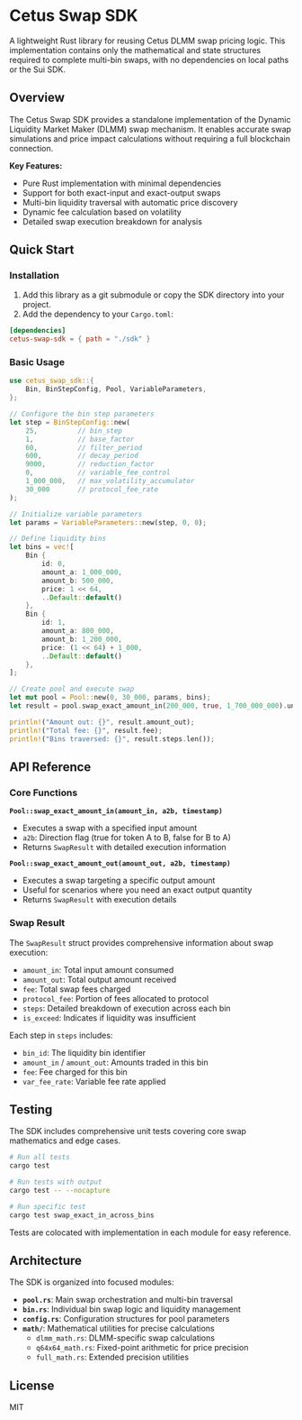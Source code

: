 # Cetus Swap SDK

A lightweight Rust library for reusing Cetus DLMM swap pricing logic. This implementation contains only the mathematical and state structures required to complete multi-bin swaps, with no dependencies on local paths or the Sui SDK.

## Overview

The Cetus Swap SDK provides a standalone implementation of the Dynamic Liquidity Market Maker (DLMM) swap mechanism. It enables accurate swap simulations and price impact calculations without requiring a full blockchain connection.

**Key Features:**
- Pure Rust implementation with minimal dependencies
- Support for both exact-input and exact-output swaps
- Multi-bin liquidity traversal with automatic price discovery
- Dynamic fee calculation based on volatility
- Detailed swap execution breakdown for analysis

## Quick Start

### Installation

1. Add this library as a git submodule or copy the SDK directory into your project.
2. Add the dependency to your `Cargo.toml`:

```toml
[dependencies]
cetus-swap-sdk = { path = "./sdk" }
```

### Basic Usage

```rust
use cetus_swap_sdk::{
    Bin, BinStepConfig, Pool, VariableParameters,
};

// Configure the bin step parameters
let step = BinStepConfig::new(
    25,          // bin_step
    1,           // base_factor
    60,          // filter_period
    600,         // decay_period
    9000,        // reduction_factor
    0,           // variable_fee_control
    1_000_000,   // max_volatility_accumulator
    30_000       // protocol_fee_rate
);

// Initialize variable parameters
let params = VariableParameters::new(step, 0, 0);

// Define liquidity bins
let bins = vec![
    Bin {
        id: 0,
        amount_a: 1_000_000,
        amount_b: 500_000,
        price: 1 << 64,
        ..Default::default()
    },
    Bin {
        id: 1,
        amount_a: 800_000,
        amount_b: 1_200_000,
        price: (1 << 64) + 1_000,
        ..Default::default()
    },
];

// Create pool and execute swap
let mut pool = Pool::new(0, 30_000, params, bins);
let result = pool.swap_exact_amount_in(200_000, true, 1_700_000_000).unwrap();

println!("Amount out: {}", result.amount_out);
println!("Total fee: {}", result.fee);
println!("Bins traversed: {}", result.steps.len());
```

## API Reference

### Core Functions

**`Pool::swap_exact_amount_in(amount_in, a2b, timestamp)`**
- Executes a swap with a specified input amount
- `a2b`: Direction flag (true for token A to B, false for B to A)
- Returns `SwapResult` with detailed execution information

**`Pool::swap_exact_amount_out(amount_out, a2b, timestamp)`**
- Executes a swap targeting a specific output amount
- Useful for scenarios where you need an exact output quantity
- Returns `SwapResult` with execution details

### Swap Result

The `SwapResult` struct provides comprehensive information about swap execution:
- `amount_in`: Total input amount consumed
- `amount_out`: Total output amount received
- `fee`: Total swap fees charged
- `protocol_fee`: Portion of fees allocated to protocol
- `steps`: Detailed breakdown of execution across each bin
- `is_exceed`: Indicates if liquidity was insufficient

Each step in `steps` includes:
- `bin_id`: The liquidity bin identifier
- `amount_in` / `amount_out`: Amounts traded in this bin
- `fee`: Fee charged for this bin
- `var_fee_rate`: Variable fee rate applied

## Testing

The SDK includes comprehensive unit tests covering core swap mathematics and edge cases.

```bash
# Run all tests
cargo test

# Run tests with output
cargo test -- --nocapture

# Run specific test
cargo test swap_exact_in_across_bins
```

Tests are colocated with implementation in each module for easy reference.

## Architecture

The SDK is organized into focused modules:

- **`pool.rs`**: Main swap orchestration and multi-bin traversal
- **`bin.rs`**: Individual bin swap logic and liquidity management
- **`config.rs`**: Configuration structures for pool parameters
- **`math/`**: Mathematical utilities for precise calculations
  - `dlmm_math.rs`: DLMM-specific swap calculations
  - `q64x64_math.rs`: Fixed-point arithmetic for price precision
  - `full_math.rs`: Extended precision utilities

## License

MIT
